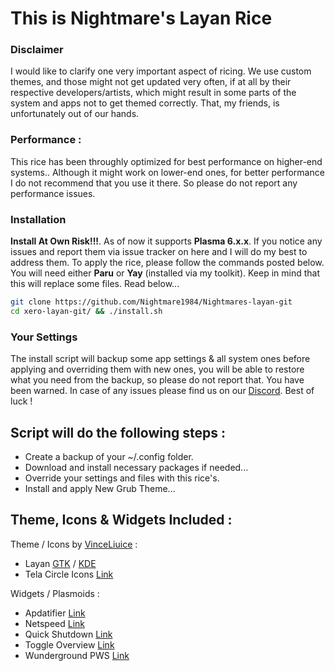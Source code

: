 # This is Nightmare's Layan Rice

### Disclaimer

I would like to clarify one very important aspect of ricing. We use custom themes, and those might not get updated very often, if at all by their respective developers/artists, which might result in some parts of the system and apps not to get themed correctly. That, my friends, is unfortunately out of our hands.



### Performance :

This rice has been throughly optimized for best performance on higher-end systems.. Although it might work on lower-end ones, for better performance I do not recommend that you use it there. So please do not report any performance issues.

### Installation

**Install At Own Risk!!!**. As of now it supports **Plasma 6.x.x**. If you notice any issues and report them via issue tracker on here and I will do my best to address them. To apply the rice, please follow the commands posted below. You will need either **Paru** or **Yay** (installed via my toolkit). Keep in mind that this will replace some files. Read below...

```Bash
git clone https://github.com/Nightmare1984/Nightmares-layan-git
cd xero-layan-git/ && ./install.sh
```

### Your Settings

The install script will backup some app settings & all system ones before applying and overriding them with new ones, you will be able to restore what you need from the backup, so please do not report that. You have been warned. In case of any issues please find us on our [Discord](https://discord.gg/5sqxTSuKZu). Best of luck !

## Script will do the following steps :

- Create a backup of your ~/.config folder.
- Download and install necessary packages if needed...
- Override your settings and files with this rice's.
- Install and apply New Grub Theme...

## Theme, Icons & Widgets Included :

Theme / Icons by [VinceLiuice](https://github.com/vinceliuice) :

- Layan [GTK](https://github.com/vinceliuice/Layan-gtk-theme) / [KDE](https://github.com/vinceliuice/Layan-kde)
- Tela Circle Icons [Link](https://github.com/vinceliuice/Tela-circle-icon-theme)

Widgets / Plasmoids :

- Apdatifier [Link](https://store.kde.org/p/2135796)
- Netspeed [Link](https://store.kde.org/p/2136505)
- Quick Shutdown [Link](https://store.kde.org/p/1288430)
- Toggle Overview [Link](https://store.kde.org/p/2132554)
- Wunderground PWS [Link](https://store.kde.org/p/2135799)
